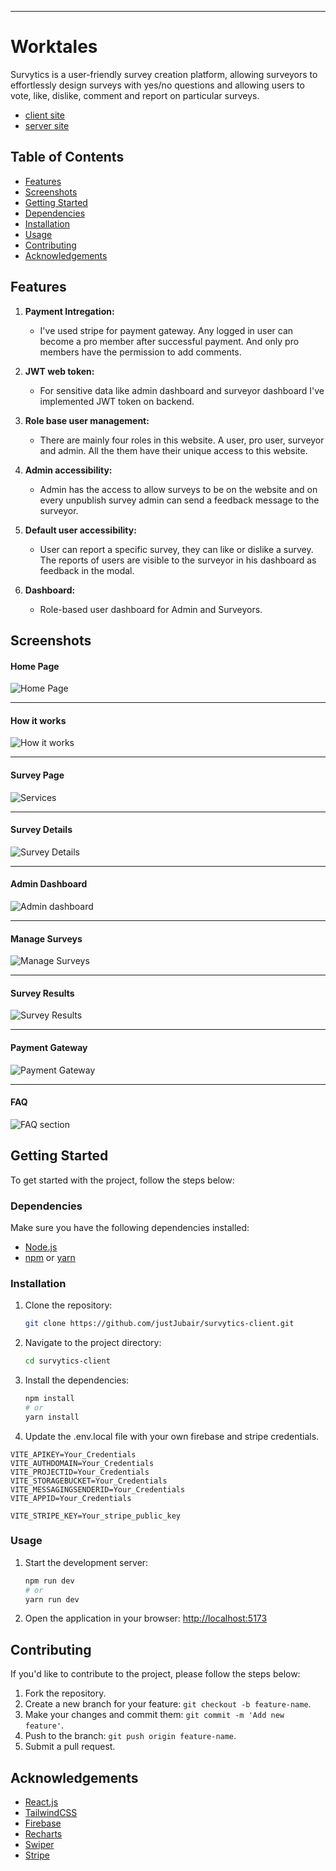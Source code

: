 ----

# Worktales

 Survytics is a user-friendly survey creation platform, allowing surveyors to effortlessly design surveys with yes/no questions and allowing users to vote, like, dislike, comment and report on particular surveys. 

- [client site](https://survytics-client.web.app)
- [server site](https://survytics-server.vercel.app/health)

## Table of Contents

- [Features](#features)
- [Screenshots](#screenshots)
- [Getting Started](#getting-started)
- [Dependencies](#dependencies)
- [Installation](#installation)
- [Usage](#usage)
- [Contributing](#contributing)
- [Acknowledgements](#acknowledgements)

## Features

1. **Payment Intregation:**
   - I've used stripe for payment gateway. Any logged in user can become a pro member after successful payment. And only pro members have the permission to add comments.
   
2. **JWT web token:**
   - For sensitive data like admin dashboard and surveyor dashboard I've implemented JWT token on backend.
   
3. **Role base user management:**
   - There are mainly four roles in this website. A user, pro user, surveyor and admin. All the them have their unique access to this website.
   
4. **Admin accessibility:**
   - Admin has the access to allow surveys to be on the website and on every unpublish survey admin can send a feedback message to the surveyor.
   
5. **Default user accessibility:**
   - User can report a specific survey, they can like or dislike a survey. The reports of users are visible to the surveyor in his dashboard as feedback in the modal.
   
6. **Dashboard:**
   - Role-based user dashboard for Admin and Surveyors.
   


## Screenshots

#### Home Page
![Home Page](https://raw.githubusercontent.com/justJubair/survytics-client/main/src/assets/readmeAssets/HomePage.png)

---
#### How it works
![How it works](https://raw.githubusercontent.com/justJubair/survytics-client/main/src/assets/readmeAssets/HowItWorks.png)

---
#### Survey Page
![Services](https://raw.githubusercontent.com/justJubair/survytics-client/main/src/assets/readmeAssets/SurveyPage.png)

---
#### Survey Details
![Survey Details](https://raw.githubusercontent.com/justJubair/survytics-client/main/src/assets/readmeAssets/SurveyDetails.png)

---
#### Admin Dashboard
![Admin dashboard](https://raw.githubusercontent.com/justJubair/survytics-client/main/src/assets/readmeAssets/AdminDashboard01.png)

---
#### Manage Surveys
![Manage Surveys](https://raw.githubusercontent.com/justJubair/survytics-client/main/src/assets/readmeAssets/AdminDashboard02.png)

---
#### Survey Results
![Survey Results](https://raw.githubusercontent.com/justJubair/survytics-client/main/src/assets/readmeAssets/AdminDashboard03.png)

---
#### Payment Gateway
![Payment Gateway](https://raw.githubusercontent.com/justJubair/survytics-client/main/src/assets/readmeAssets/PaymentGateway.png)

---
#### FAQ 
![FAQ section](https://raw.githubusercontent.com/justJubair/survytics-client/main/src/assets/readmeAssets/FAQ.png)




## Getting Started

To get started with the project, follow the steps below:

### Dependencies

Make sure you have the following dependencies installed:

- [Node.js](https://nodejs.org/)
- [npm](https://www.npmjs.com/) or [yarn](https://yarnpkg.com/)

### Installation

1. Clone the repository:

   ```bash
   git clone https://github.com/justJubair/survytics-client.git
   ```

2. Navigate to the project directory:

   ```bash
   cd survytics-client
   ```

3. Install the dependencies:

   ```bash
   npm install
   # or
   yarn install
   ```
4. Update the .env.local file with your own firebase and stripe credentials.

```env
VITE_APIKEY=Your_Credentials
VITE_AUTHDOMAIN=Your_Credentials
VITE_PROJECTID=Your_Credentials
VITE_STORAGEBUCKET=Your_Credentials
VITE_MESSAGINGSENDERID=Your_Credentials
VITE_APPID=Your_Credentials

VITE_STRIPE_KEY=Your_stripe_public_key
```

### Usage

1. Start the development server:

   ```bash
   npm run dev
   # or
   yarn run dev
   ```

2. Open the application in your browser: [http://localhost:5173](http://localhost:5173)

## Contributing

If you'd like to contribute to the project, please follow the steps below:

1. Fork the repository.
2. Create a new branch for your feature: `git checkout -b feature-name`.
3. Make your changes and commit them: `git commit -m 'Add new feature'`.
4. Push to the branch: `git push origin feature-name`.
5. Submit a pull request.


## Acknowledgements

- [React.js](https://react.dev)
- [TailwindCSS](https://tailwindcss.com/)
- [Firebase](https://firebase.google.com)
- [Recharts](https://recharts.org)
- [Swiper](https://swiperjs.com/get-started#initialize-swiper)
- [Stripe](https://stripe.com)